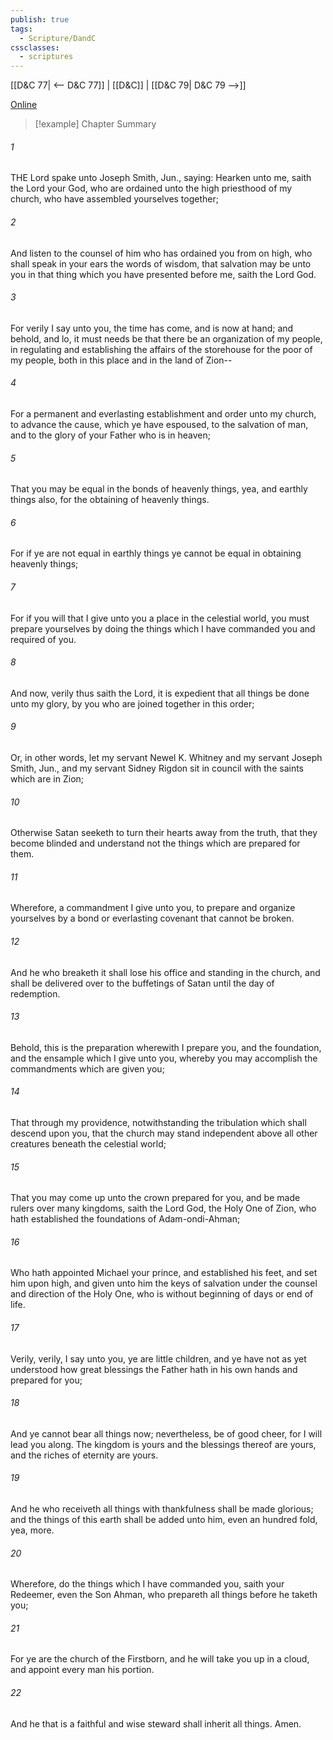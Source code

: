 ```yaml
---
publish: true
tags:
  - Scripture/DandC
cssclasses:
  - scriptures
---
```

[[D&C 77| <-- D&C 77]] | [[D&C]] | [[D&C 79| D&C 79 -->]]

[Online](https://churchofjesuschrist.org/study/scriptures/dc-testament/dc/78?lang=eng)

>[!example] Chapter Summary
>
###### 1
THE Lord spake unto Joseph Smith, Jun., saying: Hearken unto me, saith the Lord your God, who are ordained unto the high priesthood of my church, who have assembled yourselves together;
###### 2
And listen to the counsel of him who has ordained you from on high, who shall speak in your ears the words of wisdom, that salvation may be unto you in that thing which you have presented before me, saith the Lord God.
###### 3
For verily I say unto you, the time has come, and is now at hand; and behold, and lo, it must needs be that there be an organization of my people, in regulating and establishing the affairs of the storehouse for the poor of my people, both in this place and in the land of Zion--
###### 4
For a permanent and everlasting establishment and order unto my church, to advance the cause, which ye have espoused, to the salvation of man, and to the glory of your Father who is in heaven;
###### 5
That you may be equal in the bonds of heavenly things, yea, and earthly things also, for the obtaining of heavenly things.
###### 6
For if ye are not equal in earthly things ye cannot be equal in obtaining heavenly things;
###### 7
For if you will that I give unto you a place in the celestial world, you must prepare yourselves by doing the things which I have commanded you and required of you.
###### 8
And now, verily thus saith the Lord, it is expedient that all things be done unto my glory, by you who are joined together in this order;
###### 9
Or, in other words, let my servant Newel K. Whitney and my servant Joseph Smith, Jun., and my servant Sidney Rigdon sit in council with the saints which are in Zion;
###### 10
Otherwise Satan seeketh to turn their hearts away from the truth, that they become blinded and understand not the things which are prepared for them.
###### 11
Wherefore, a commandment I give unto you, to prepare and organize yourselves by a bond or everlasting covenant that cannot be broken.
###### 12
And he who breaketh it shall lose his office and standing in the church, and shall be delivered over to the buffetings of Satan until the day of redemption.
###### 13
Behold, this is the preparation wherewith I prepare you, and the foundation, and the ensample which I give unto you, whereby you may accomplish the commandments which are given you;
###### 14
That through my providence, notwithstanding the tribulation which shall descend upon you, that the church may stand independent above all other creatures beneath the celestial world;
###### 15
That you may come up unto the crown prepared for you, and be made rulers over many kingdoms, saith the Lord God, the Holy One of Zion, who hath established the foundations of Adam-ondi-Ahman;
###### 16
Who hath appointed Michael your prince, and established his feet, and set him upon high, and given unto him the keys of salvation under the counsel and direction of the Holy One, who is without beginning of days or end of life.
###### 17
Verily, verily, I say unto you, ye are little children, and ye have not as yet understood how great blessings the Father hath in his own hands and prepared for you;
###### 18
And ye cannot bear all things now; nevertheless, be of good cheer, for I will lead you along. The kingdom is yours and the blessings thereof are yours, and the riches of eternity are yours.
###### 19
And he who receiveth all things with thankfulness shall be made glorious; and the things of this earth shall be added unto him, even an hundred fold, yea, more.
###### 20
Wherefore, do the things which I have commanded you, saith your Redeemer, even the Son Ahman, who prepareth all things before he taketh you;
###### 21
For ye are the church of the Firstborn, and he will take you up in a cloud, and appoint every man his portion.
###### 22
And he that is a faithful and wise steward shall inherit all things. Amen.




